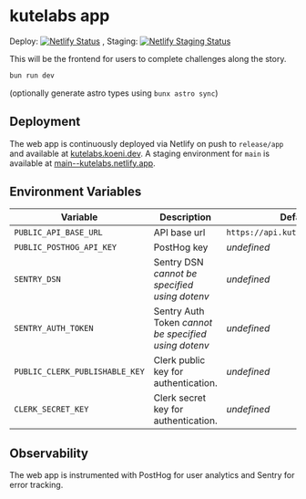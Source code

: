 # kutelabs app

Deploy: [![Netlify Status](https://api.netlify.com/api/v1/badges/10305205-1aca-4d18-89ea-d768c1f76315/deploy-status)](https://app.netlify.com/sites/kutelabs/deploys)
, Staging: [![Netlify Staging Status](https://api.netlify.com/api/v1/badges/10305205-1aca-4d18-89ea-d768c1f76315/deploy-status?branch=main)](https://app.netlify.com/sites/kutelabs/deploys)

This will be the frontend for users to complete challenges along the story.

```sh
bun run dev
```

(optionally generate astro types using `bunx astro sync`)

## Deployment

The web app is continuously deployed via Netlify on push to `release/app` and available at [kutelabs.koeni.dev](https://kutelabs.koeni.dev).
A staging environment for `main` is available at [main--kutelabs.netlify.app](https://main--kutelabs.netlify.app).

## Environment Variables

| Variable                       | Description                                          | Default                          |
| ------------------------------ | ---------------------------------------------------- | -------------------------------- |
| `PUBLIC_API_BASE_URL`          | API base url                                         | `https://api.kutelabs.koeni.dev` |
| `PUBLIC_POSTHOG_API_KEY`       | PostHog key                                          | _undefined_                      |
| `SENTRY_DSN`                   | Sentry DSN _cannot be specified using dotenv_        | _undefined_                      |
| `SENTRY_AUTH_TOKEN`            | Sentry Auth Token _cannot be specified using dotenv_ | _undefined_                      |
| `PUBLIC_CLERK_PUBLISHABLE_KEY` | Clerk public key for authentication.                 | _undefined_                      |
| `CLERK_SECRET_KEY`             | Clerk secret key for authentication.                 | _undefined_                      |

## Observability

The web app is instrumented with PostHog for user analytics and Sentry for error tracking.
